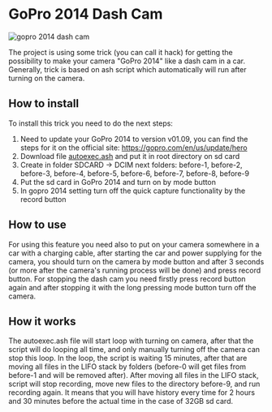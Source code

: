 # GoPro 2014 Dash Cam
![gopro 2014 dash cam](https://denmacundefined.pp.ua/assets/img/portfolio/fullsize/4.jpg)

The project is using some trick (you can call it hack) for getting the possibility to make your camera "GoPro 2014" like a dash cam in a car. Generally, trick is based on ash script which automatically will run after turning on the camera.

## How to install
To install this trick you need to do the next steps:
1. Need to update your GoPro 2014 to version v01.09, you can find the steps for it on the official site: https://gopro.com/en/us/update/hero
2. Download file [autoexec.ash](autoexec.ash) and put it in root directory on sd card
3. Create in folder SDCARD -> DCIM next folders: before-1, before-2, before-3, before-4, before-5, before-6, before-7, before-8, before-9
4. Put the sd card in GoPro 2014 and turn on by mode button
5. In gopro 2014 setting turn off the quick capture functionality by the record button

## How to use
For using this feature you need also to put on your camera somewhere in a car with a charging cable, after starting the car and power supplying for the camera, you should turn on the camera by mode button and after 3 seconds (or more after the camera's running process will be done) and press record button. For stopping the dash cam you need firstly press record button again and after stopping it with the long pressing mode button turn off the camera.

## How it works
The autoexec.ash file will start loop with turning on camera, after that the script will do looping all time, and only manually turning off the camera can stop this loop.
In the loop, the script is waiting 15 minutes, after that are moving all files in the LIFO stack by folders (before-0 will get files from before-1 and will be removed after). After moving all files in the LIFO stack, script will stop recording, move new files to the directory before-9, and run recording again. It means that you will have history every time for 2 hours and 30 minutes before the actual time in the case of 32GB sd card.
